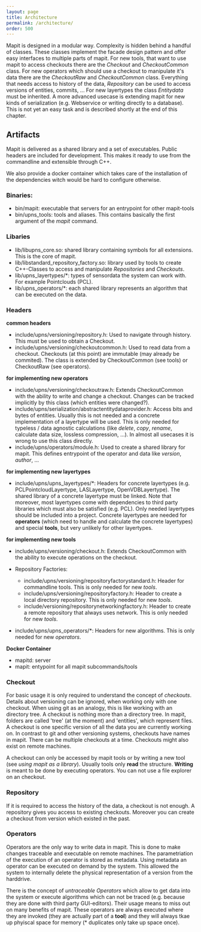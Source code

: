 ```yaml
---
layout: page
title: Architecture
permalink: /architecture/
order: 500
---
```


Mapit is designed in a modular way. Complexity is hidden behind a handful of classes. These classes implement the facade design pattern and offer easy interfaces to multiple parts of mapit.
For new tools, that want to use mapit to access checkouts there are the *Checkout* and *CheckoutCommon* class.
For new operators which should use a checkout to manipulate it's data there are the *CheckoutRaw* and *CheckoutCommon* class.
Everything that needs access to history of the data, *Repository* can be used to access versions of entities, commits, ...
For new layertypes the class *Entitydata* must be inherited.
A more advanced usecase is extending mapit for new kinds of serialization (e.g. Webservice or writing directly to a database). This is not yet an easy task and is described shortly at the end of this chapter.


## Artifacts
Mapit is delivered as a shared library and a set of executables. Public headers are included for development.
This makes it ready to use from the commandline and extensible through C++.

We also provide a docker container which takes care of the installation of the dependencies witch would be hard to configure otherwise.

### Binaries:

- bin/mapit: executable that servers for an entrypoint for other mapit-tools
- bin/upns_tools: tools and aliases. This contains basically the first argument of the *mapit* command.


### Libaries

- lib/libupns_core.so: shared library containing symbols for all extensions. This is the core of mapit.
- lib/libstandard_repository_factory.so: library used by tools to create C++-Classes to access and manipulate *Repositories* and *Checkouts*.
- lib/upns_layertypes/\*: types of sensordata the system can work with. For example Pointclouds (PCL).
- lib/upns_operators/\*: each shared library represents an algorithm that can be executed on the data.

### Headers

**common headers**

- include/upns/versioning/repository.h: Used to navigate through history. This must be used to obtain a Checkout.
- include/upns/versioning/checkoutcommon.h: Used to read data from a checkout. Checkouts (at this point) are immutable (may already be commited). The class is extended by CheckoutCommon (see tools) or CheckoutRaw (see operators).

**for implementing new operators**

- include/upns/versioning/checkoutraw.h: Extends CheckoutCommon with the ability to write and change a checkout. Changes can be tracked implicitly by this class (which entities were changed?).
- include/upns/serialization/abstractentitydataprovider.h: Access bits and bytes of entities. Usually this is not needed and a concrete implementation of a layertype will be used. This is only needed for typeless / data agnostic calculations (like *delete*, *copy*, *rename*, calculate data size, lossless compression, ...). In almost all usecases it is wrong to use this class directly.
- include/upns/operators/module.h: Used to create a shared library for mapit. This defines entrypoint of the operator and data like *version*, *author*, ...

**for implementing new layertypes**

- include/upns/upns_layertypes/\*: Headers for concrete layertypes (e.g. PCLPointcloudLayertype, LASLayertype, OpenVDBLayertype). The shared library of a concrete layertype must be linked. Note that moreover, most layertypes come with dependencies to third party libraries which must also be satisfied (e.g. PCL). Only needed layertypes should be included into a project. Concrete layertypes are needed for **operators** (which need to handle and calculate the concrete layertypes) and special **tools**, but very unlikely for other layertypes.


**for implementing new tools**

- include/upns/versioning/checkout.h: Extends CheckoutCommon with the ability to execute operations on the checkout.

- Repository Factories:
    - include/upns/versioning/repositoryfactorystandard.h: Header for commandline tools. This is only needed for new *tools*.
    - include/upns/versioning/repositoryfactory.h: Header to create a local directory repository. This is only needed for new *tools*.
    - include/versioning/repositorynetworkingfactory.h: Header to create a remote repository that always uses network. This is only needed for new *tools*.


- include/upns/upns_operators/*: Headers for new algorithms. This is only needed for new *operators*.

**Docker Container**

- mapitd: server
- mapit: entypoint for all mapit subcommands/tools

### Checkout

For basic usage it is only required to understand the concept of *checkouts*. Details about versioning can be ignored, when working only with one checkout. When using git as an analogy, this is like working with an directory tree.
A checkout is nothing more than a directory tree. In mapit, folders are called 'tree' (at the moment) and 'entities', which represent files.
A checkout is one specific version of all the data you are currently working on.
In contrast to git and other versioning systems, checkouts have names in mapit. There can be multiple checkouts at a time. Checkouts might also exist on remote machines.

A checkout can only be accessed by mapit tools or by writing a new tool (see *using mapit as a library*). Usually tools only **read** the structure.
**Writing** is meant to be done by executing operators. You can not use a file explorer on an checkout.

### Repository

If it is required to access the history of the data, a checkout is not enough. A repository gives you access to existing checkouts. Moreover you can create a checkout from version which existed in the past.

### Operators

Operators are the only way to write data in mapit. This is done to make changes traceable and executable on remote machines. The parametriation of the execution of an operator is stored as metadata. Using metadata an operator can be executed on demand by the system. This allowed the system to internally delete the physical representation of a version from the harddrive.

There is the concept of *untraceable Operators* which allow to get data into the system or execute algorithms which can not be traced (e.g. because they are done with third party GUI-editors). Their usage means to miss out on many benefits of mapit. These operators are always executed where they are invoked (they are actually part of a **tool**) and they will always tkae up phyiscal space for memory (\* duplicates only take up space once).
